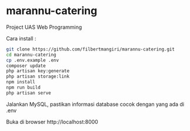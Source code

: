 # marannu-catering

Project UAS Web Programming

Cara install :

```bash
git clone https://github.com/filbertmangiri/marannu-catering.git
cd marannu-catering
cp .env.example .env
composer update
php artisan key:generate
php artisan storage:link
npm install
npm run build
php artisan serve
```

Jalankan MySQL, pastikan informasi database cocok dengan yang ada di .env

Buka di browser http://localhost:8000
